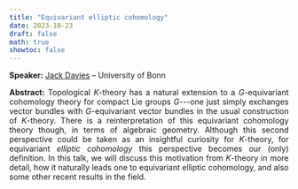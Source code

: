 ```yaml
---
title: "Equivariant elliptic cohomology"
date: 2023-10-23
draft: false
math: true
showtoc: false
---
```


**Speaker:** [Jack Davies](https://sites.google.com/view/jackmdavies/home) – University of Bonn

**Abstract:** Topological $K$-theory has a natural extension to a $G$-equivariant cohomology theory for compact Lie groups $G$---one just simply exchanges vector bundles with $G$-equivariant vector bundles in the usual construction of $K$-theory. There is a reinterpretation of this equivariant cohomology theory though, in terms of algebraic geometry. Although this second perspective could be taken as an insightful curiosity for $K$-theory, for equivariant *elliptic cohomology* this perspective becomes our (only) definition. In this talk, we will discuss this motivation from $K$-theory in more detail, how it naturally leads one to equivariant elliptic cohomology, and also some other recent results in the field.



<style>body {text-align: justify}</style>